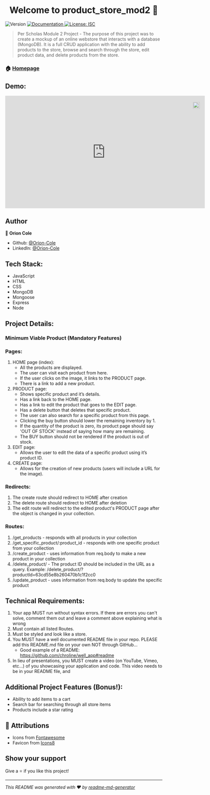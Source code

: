 <h1 align="center">Welcome to product_store_mod2 👋</h1>
<p>
  <img alt="Version" src="https://img.shields.io/badge/version-1.0.0-blue.svg?cacheSeconds=2592000" />
  <a href="https://github.com/Orion-Cole/Product-Store-MOD-2-PROJECT-/blob/master/README.md" target="_blank">
    <img alt="Documentation" src="https://img.shields.io/badge/documentation-yes-brightgreen.svg" />
  </a>
  <a href="#" target="_blank">
    <img alt="License: ISC" src="https://img.shields.io/badge/License-ISC-yellow.svg" />
  </a>
</p>

> Per Scholas Module 2 Project - The purpose of this project was to create a mockup of an online webstore that interacts with a database (MongoDB). It is a full CRUD application with the ability to add products to the store, browse and search through the store, edit product data, and delete products from the store.


### 🏠 [Homepage](https://github.com/Orion-Cole/Product-Store-MOD-2-PROJECT-)

## Demo:
<div style="position:relative;width:fit-content;height:fit-content;">
            <a style="position:absolute;top:20px;right:1rem;opacity:0.8;" href="https://clipchamp.com/watch/UWoUABxhWK7?utm_source=embed&utm_medium=embed&utm_campaign=watch">
                <img style="height:22px;" src="https://clipchamp.com/e.svg" alt="Made with Clipchamp" />
            </a>
            <iframe allow="autoplay;" allowfullscreen style="border:none" src="https://clipchamp.com/watch/UWoUABxhWK7/embed" width="640" height="360"></iframe>
        </div>


## Author

👤 **Orion Cole**

* Github: [@Orion-Cole](https://github.com/Orion-Cole)
* LinkedIn: [@Orion-Cole](https://www.linkedin.com/in/orion-cole-8524b6246/)

## Tech Stack:

- JavaScript
- HTML
- CSS
- MongoDB
- Mongoose
- Express
- Node

## Project Details:

### Minimum Viable Product (Mandatory Features)

### Pages:

1. HOME page (index):
   - All the products are displayed.
   - The user can visit each product from here.
   - If the user clicks on the image, it links to the PRODUCT page.
   - There is a link to add a new product.
2. PRODUCT page:
   - Shows specific product and it’s details.
   - Has a link back to the HOME page.
   - Has a link to edit the product that goes to the EDIT page.
   - Has a delete button that deletes that specific product.
   - The user can also search for a specific product from this page.
   - Clicking the buy button should lower the remaining inventory by 1.
   - If the quantity of the product is zero, its product page should say 'OUT OF STOCK' instead of saying how many are remaining.
   - The BUY button should not be rendered if the product is out of stock.
3. EDIT page:
   - Allows the user to edit the data of a specific product using it’s product ID.
4. CREATE page:
   - Allows for the creation of new products (users will include a URL for the image).

### Redirects:

1. The create route should redirect to HOME after creation
2. The delete route should redirect to HOME after deletion
3. The edit route will redirect to the edited product's PRODUCT page after the object is changed in your collection.

### Routes:

1. /get_products - responds with all products in your collection
2. /get_specific_product/:product_id - responds with one specific product from your collection
3. /create_product - uses information from req.body to make a new product in your collection
4. /delete_product/ - The product ID should be included in the URL as a query. Example: /delete_product/?productId=63cd55e8b260470b1c1f2cc0
5. /update_product - uses information from req.body to update the specific product

## Technical Requirements:

1. Your app MUST run without syntax errors. If there are errors you can't solve, comment them out and leave a comment above explaining what is wrong
2. Must contain all listed Routes.
3. Must be styled and look like a store.
4. You MUST have a well documented README file in your repo. PLEASE add this README.md file on your own NOT through GitHub…
    - Good example of a README: https://github.com/chroline/well_app#readme
5. In lieu of presentations, you MUST create a video (on YouTube, Vimeo, etc...) of you showcasing your application and code. This video needs to be in your README file, and

## Additional Project Features (Bonus!):
- Ability to add items to a cart
- Search bar for searching through all store items
- Products include a star rating

## 🙏 Attributions
- Icons from [Fontawesome](https://fontawesome.com)
- Favicon from [Icons8](https://icons8.com/)

## Show your support

Give a ⭐️ if you like this project!

***
_This README was generated with ❤️ by [readme-md-generator](https://github.com/kefranabg/readme-md-generator)_
